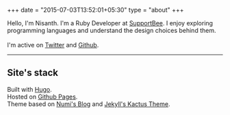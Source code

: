 +++
date = "2015-07-03T13:52:01+05:30"
type = "about"
+++

Hello, I'm Nisanth. I'm a Ruby Developer at [SupportBee](https://supportbee.com). I enjoy exploring programming languages and understand the design choices behind them.
<br>
<br>I'm active on [Twitter](https://twitter.com/nisanth074) and [Github](https://github.com/nisanth074).

***

## Site's stack

Built with [Hugo](http://gohugo.io/).
<br>Hosted on [Github Pages](https://pages.github.com/).
<br>Theme based on [Numi's Blog](http://numi.io/blog/) and [Jekyll's Kactus Theme](https://github.com/nickbalestra/kactus).
